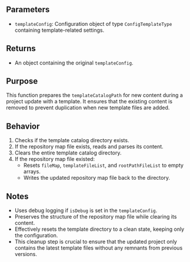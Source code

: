 ## Parameters

- `templateConfig`: Configuration object of type `ConfigTemplateType` containing template-related settings.

## Returns

- An object containing the original `templateConfig`.

## Purpose

This function prepares the `templateCatalogPath` for new content during a project update with a template. It ensures that the existing content is removed to prevent duplication when new template files are added.

## Behavior

1. Checks if the template catalog directory exists.
2. If the repository map file exists, reads and parses its content.
3. Clears the entire template catalog directory.
4. If the repository map file existed:
   - Resets `fileMap`, `templateFileList`, and `rootPathFileList` to empty arrays.
   - Writes the updated repository map file back to the directory.

## Notes

- Uses debug logging if `isDebug` is set in the `templateConfig`.
- Preserves the structure of the repository map file while clearing its content.
- Effectively resets the template directory to a clean state, keeping only the configuration.
- This cleanup step is crucial to ensure that the updated project only contains the latest template files without any remnants from previous versions.

